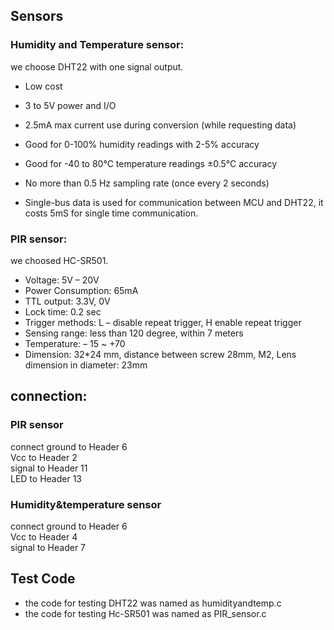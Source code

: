 ## Sensors  
### Humidity and Temperature sensor:   
we choose DHT22 with one signal output.  
- Low cost  
- 3 to 5V power and I/O  
- 2.5mA max current use during conversion (while requesting data)  
- Good for 0-100% humidity readings with 2-5% accuracy  
- Good for -40 to 80°C temperature readings ±0.5°C accuracy  
- No more than 0.5 Hz sampling rate (once every 2 seconds)  

- Single-bus data is used for communication between MCU and DHT22, it costs 5mS for single time
communication.  

### PIR sensor:
we choosed HC-SR501.

- Voltage: 5V – 20V  
- Power Consumption: 65mA  
- TTL output: 3.3V, 0V  
- Lock time: 0.2 sec  
- Trigger methods: L – disable repeat trigger, H enable repeat trigger  
- Sensing range: less than 120 degree, within 7 meters  
- Temperature: – 15 ~ +70  
- Dimension: 32*24 mm, distance between screw 28mm, M2, Lens dimension in diameter: 23mm  

## connection:  
### PIR sensor  
connect ground to Header 6  
Vcc to Header 2  
signal to Header 11  
LED to Header 13  
  
### Humidity&temperature sensor  
connect ground to Header 6  
Vcc to Header 4  
signal to Header 7 

## Test Code  

- the code for testing DHT22 was named as humidityandtemp.c
- the code for testing Hc-SR501 was named as PIR_sensor.c
